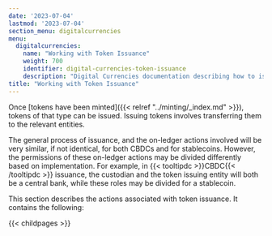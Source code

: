 ```yaml
---
date: '2023-07-04'
lastmod: '2023-07-04'
section_menu: digitalcurrencies
menu:
  digitalcurrencies:
    name: "Working with Token Issuance"
    weight: 700
    identifier: digital-currencies-token-issuance
    description: "Digital Currencies documentation describing how to issue token definitions via the GUI"
title: "Working with Token Issuance"
---
```


Once [tokens have been minted]({{< relref "../minting/_index.md" >}}), tokens of that type can be issued. Issuing tokens involves transferring them to the relevant entities.  

The general process of issuance, and the on-ledger actions involved will be very similar, if not identical, for both CBDCs and for stablecoins. However, the permissions of these on-ledger actions may be divided differently based on implementation. For example, in {{< tooltipdc >}}CBDC{{< /tooltipdc >}} issuance, the custodian and the token issuing entity will both be a central bank, while these roles may be divided for a stablecoin.

This section describes the actions associated with token issuance. It contains the following:

{{< childpages >}}